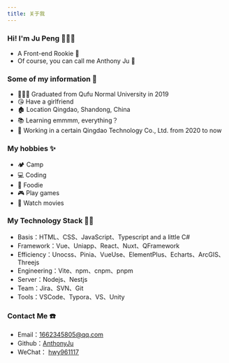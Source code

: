 ```yaml
---
title: 关于我
---
```


<h3 mt-0>Hi! I'm Ju Peng 🙋🏻‍♂️</h3>

- A Front-end Rookie 🐣
- Of course, you can call me Anthony Ju 😬

### Some of my information 📝

- 👨🏻‍🎓 Graduated from Qufu Normal University in 2019
- 😘 Have a girlfriend
- 🏚️ Location Qingdao, Shandong, China
- 📚 Learning emmmm, everything？
- 🏢 Working in a certain Qingdao Technology Co., Ltd. from 2020 to now

### My hobbies ✨

- 🏕️ Camp
- 💻 Coding
- 🍗 Foodie
- 🎮 Play games
- 🎥 Watch movies

### My Technology Stack 👨‍💻

- Basis：HTML、CSS、JavaScript、Typescript and a little C#
- Framework：Vue、Uniapp、React、Nuxt、QFramework
- Efficiency：Unocss、Pinia、VueUse、ElementPlus、Echarts、ArcGIS、Threejs
- Engineering：Vite、npm、cnpm、pnpm
- Server：Nodejs、Nestjs
- Team：Jira、SVN、Git
- Tools：VSCode、Typora、VS、Unity

### Contact Me ☎️

- Email：[1662345805@qq.com](mailto:1662345805@qq.com)
- Github：[AnthonyJu](https://github.com/AnthonyJu)
- WeChat：
  <a class="group" underline cursor-pointer href="#hwy961117">
  hwy961117
  <img group-hover:block hidden w-300px fixed inset-0 m-auto src="@/assets/wechat.png">
  </a>
